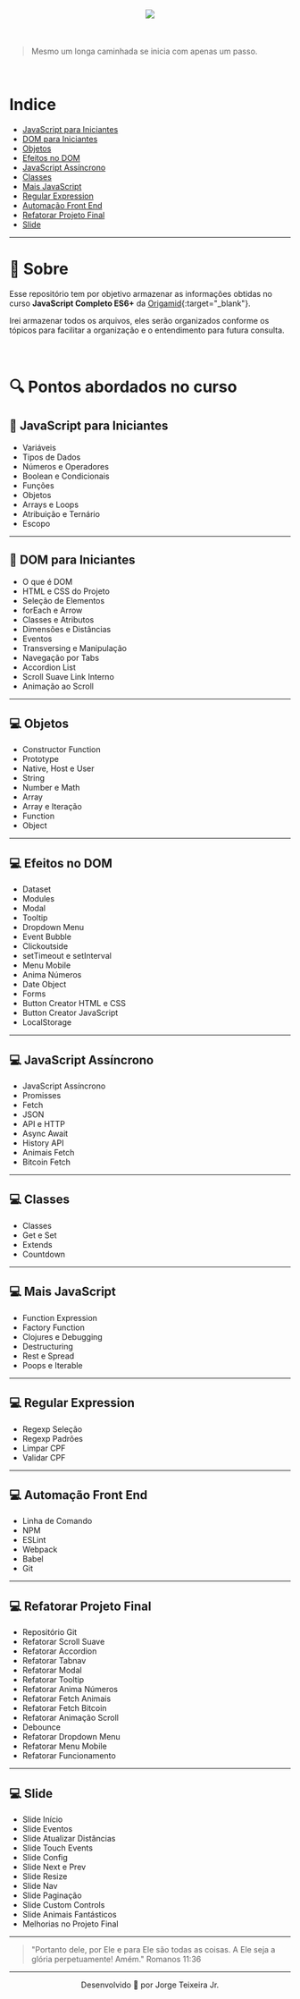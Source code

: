 <h1 align="center">

<img src="https://ik.imagekit.io/wok5lamr2n/Opera_Instant_neo_2020-06-17_163803_www.origamid.com_S3rlnfR03.png">

</h1>
<br>

> Mesmo um longa caminhada se inicia com apenas um passo.

<br>

# Indice

- [JavaScript para Iniciantes](#-javaScript-para-iniciantes)
- [DOM para Iniciantes](#-dom-para-iniciantes)
- [Objetos](#-objetos)
- [Efeitos no DOM](#-efeitos-no-dom)
- [JavaScript Assíncrono](#-javascript-assíncrono)
- [Classes](#-classes)
- [Mais JavaScript](#-mais-javascript)
- [Regular Expression](#-regular-expression)
- [Automação Front End](#-automação-front-end)
- [Refatorar Projeto Final](#-refatorar-projeto-final)
- [Slide](#-slide)

---

# 🧾 Sobre

Esse repositório tem por objetivo armazenar as informações obtidas no curso **JavaScript Completo ES6+** da [Origamid](https://www.origamid.com){:target="\_blank"}.

Irei armazenar todos os arquivos, eles serão organizados conforme os tópicos para facilitar a organização e o entendimento para futura consulta.
<br>
<br>
<br>

# 🔍 Pontos abordados no curso

## 🍼 JavaScript para Iniciantes

- Variáveis
- Tipos de Dados
- Números e Operadores
- Boolean e Condicionais
- Funções
- Objetos
- Arrays e Loops
- Atribuição e Ternário
- Escopo

---

## 🍼 DOM para Iniciantes

- O que é DOM
- HTML e CSS do Projeto
- Seleção de Elementos
- forEach e Arrow
- Classes e Atributos
- Dimensões e Distâncias
- Eventos
- Transversing e Manipulação
- Navegação por Tabs
- Accordion List
- Scroll Suave Link Interno
- Animação ao Scroll

---

## 💻 Objetos

- Constructor Function
- Prototype
- Native, Host e User
- String
- Number e Math
- Array
- Array e Iteração
- Function
- Object

---

## 💻 Efeitos no DOM

- Dataset
- Modules
- Modal
- Tooltip
- Dropdown Menu
- Event Bubble
- Clickoutside
- setTimeout e setInterval
- Menu Mobile
- Anima Números
- Date Object
- Forms
- Button Creator HTML e CSS
- Button Creator JavaScript
- LocalStorage

---

## 💻 JavaScript Assíncrono

- JavaScript Assíncrono
- Promisses
- Fetch
- JSON
- API e HTTP
- Async Await
- History API
- Animais Fetch
- Bitcoin Fetch

---

## 💻 Classes

- Classes
- Get e Set
- Extends
- Countdown

---

## 💻 Mais JavaScript

- Function Expression
- Factory Function
- Clojures e Debugging
- Destructuring
- Rest e Spread
- Poops e Iterable

---

## 💻 Regular Expression

- Regexp Seleção
- Regexp Padrões
- Limpar CPF
- Validar CPF

---

## 💻 Automação Front End

- Linha de Comando
- NPM
- ESLint
- Webpack
- Babel
- Git

---

## 💻 Refatorar Projeto Final

- Repositório Git
- Refatorar Scroll Suave
- Refatorar Accordion
- Refatorar Tabnav
- Refatorar Modal
- Refatorar Tooltip
- Refatorar Anima Números
- Refatorar Fetch Animais
- Refatorar Fetch Bitcoin
- Refatorar Animação Scroll
- Debounce
- Refatorar Dropdown Menu
- Refatorar Menu Mobile
- Refatorar Funcionamento

---

## 💻 Slide

- Slide Início
- Slide Eventos
- Slide Atualizar Distâncias
- Slide Touch Events
- Slide Config
- Slide Next e Prev
- Slide Resize
- Slide Nav
- Slide Paginação
- Slide Custom Controls
- Slide Animais Fantásticos
- Melhorias no Projeto Final

---

> "Portanto dele, por Ele e para Ele são todas as coisas. A Ele seja a glória perpetuamente! Amém."
> Romanos 11:36

---

<p align="center">Desenvolvido 🚀 por Jorge Teixeira Jr.</p>
